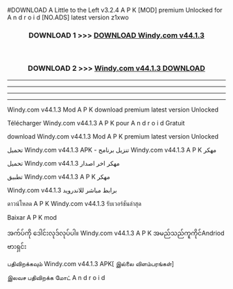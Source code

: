 #DOWNLOAD A Little to the Left v3.2.4 A P K [MOD] premium Unlocked for A n d r o i d [NO.ADS] latest version z1xwo 



<div align="center">

<h3>DOWNLOAD 1 >>> <a href="https://getmod1.web.app/?judule=Btd Battles">DOWNLOAD Windy.com v44.1.3</a></h3><br>

<h3>DOWNLOAD 2 >>> <a href="https://getmod1.web.app/?judule=Btd Battles">Windy.com v44.1.3 DOWNLOAD </a></h3>

</div>


----------------------------------------------------------

----------------------------------------------------------

----------------------------------------------------------

----------------------------------------------------------


Windy.com v44.1.3 Mod A P K download premium latest version Unlocked

Télécharger Windy.com v44.1.3 A P K pour A n d r o i d Gratuit

download Windy.com v44.1.3 Mod A P K premium latest version Unlocked

تحميل Windy.com v44.1.3 APK - تنزيل برنامج Windy.com v44.1.3 A P K مهكر

تحميل Windy.com v44.1.3 مهكر اخر اصدار

تطبيق Windy.com v44.1.3 A P K مهكر

Windy.com v44.1.3 برابط مباشر للاندرويد

ดาวน์โหลด A P K Windy.com v44.1.3 รับเวอร์ชันล่าสุด

Baixar A P K mod

အက်ပ်ကို ဒေါင်းလုဒ်လုပ်ပါ။ Windy.com v44.1.3 A P K အမည်သည်ကူကိုင်Andriod ဗားရှင်း

பதிவிறக்கவும் Windy.com v44.1.3 APK[ இல்லை விளம்பரங்கள்] 
 
இலவச பதிவிறக்க மோட் A n d r o i d



